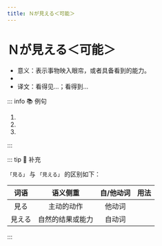 ```yaml
---
title: Ｎが見える＜可能＞
---
```


# Ｎが見える＜可能＞

* 意义：表示事物映入眼帘，或者具备看到的能力。
* <grammer-content sentence="接续：名词 + が見える。需要注意的是，这里的 **が 不是用来提示主语**的，而是作为对象格助词使用，**表示能力的对象**。" />
* 译文：看得见...；看得到...

::: info :books: 例句

1. <grammer-content id='1-7-6-0' sentence="そこから[天安門広場/てんあんもんひろば]**が**[全部/ぜんぶ]**[見/み]えます**。" trans='从那儿能够看到整个天安门广场。' />
2. <grammer-content id='1-7-6-1' sentence="あそこに[故宮/こきゅう]**が[見/み]えます**ね。" trans='在那儿可以看到故宫呢。' />
3. <grammer-content id='1-7-6-2' sentence="[景山公園/けいざんこうえん]から、[故宮/こきゅう]**が[見/み]える**んですか。" trans='从景山公园能看到故宫吗？' />

:::

::: tip :bookmark: 补充

`「見る」` 与 `「見える」` 的区别如下：

| 词语     | 语义侧重       | 自/他动词     | 用法       |
| :-----------: | :-----------: | :-----------: | ----------- |
| 見る     | 主动的动作       | 他动词     | <grammer-content id='1-7-6-3' sentence="[万里の長城/ばんりのちょうじょう]を**[見/み]ます**。" trans="眺望长城，**强调看长城这个动作**" />       |
| 見える     | 自然的结果或能力       | 自动词      | <grammer-content id='1-7-6-4' sentence="[万里の長城/ばんりのちょうじょう]が**[見/み]えます**。" trans="能看见长城，**强调能看到**" />    |

:::

